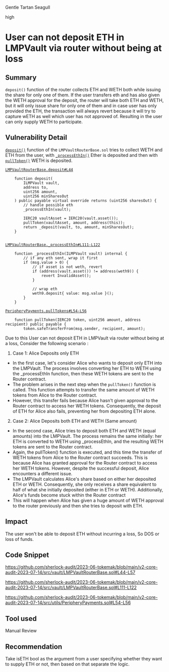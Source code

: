 Gentle Tartan Seagull

high

# User can not deposit ETH in LMPVault via router without being at loss
## Summary
`deposit()` function of the router collects ETH and WETH both while issuing the share for only one of them. If the user transfers eth and has also given the WETH approval for the deposit, the router will take both ETH and WETH, but it will only issue share for only one of them and in case user has only provided the ETH, the transaction will always revert because it will try to capture wETH as well which user has not approved of. Resulting in the user can only supply WETH to participate. 

## Vulnerability Detail

[`deposit()`](https://github.com/sherlock-audit/2023-06-tokemak/blob/main/v2-core-audit-2023-07-14/src/vault/LMPVaultRouterBase.sol#L44) function of the `LMPVaultRouterBase.sol` tries to collect WETH and ETH from the user, with [`_processEthIn()`](https://github.com/sherlock-audit/2023-06-tokemak/blob/main/v2-core-audit-2023-07-14/src/vault/LMPVaultRouterBase.sol#L51) Ether is deposited and then with [`pullToken()`](https://github.com/sherlock-audit/2023-06-tokemak/blob/main/v2-core-audit-2023-07-14/src/vault/LMPVaultRouterBase.sol#L54) WETH is deposited. 

[`LMPVaultRouterBase.deposit#L44`](https://github.com/sherlock-audit/2023-06-tokemak/blob/main/v2-core-audit-2023-07-14/src/vault/LMPVaultRouterBase.sol#L44)

```solidity
    function deposit(
        ILMPVault vault,
        address to,
        uint256 amount,
        uint256 minSharesOut
    ) public payable virtual override returns (uint256 sharesOut) {
        // handle possible eth
        _processEthIn(vault);

        IERC20 vaultAsset = IERC20(vault.asset());
        pullToken(vaultAsset, amount, address(this));
        return _deposit(vault, to, amount, minSharesOut);
    }


```
[`LMPVaultRouterBase._processEthIn#L111-L122`](https://github.com/sherlock-audit/2023-06-tokemak/blob/main/v2-core-audit-2023-07-14/src/vault/LMPVaultRouterBase.sol#L111-L122)
```solidity
    function _processEthIn(ILMPVault vault) internal {
        // if any eth sent, wrap it first
        if (msg.value > 0) {
            // if asset is not weth, revert
            if (address(vault.asset()) != address(weth9)) {
                revert InvalidAsset();
            }

            // wrap eth
            weth9.deposit{ value: msg.value }();
        }
    }

```
[`PeripheryPayments.pullTokens#L54-L56`](https://github.com/sherlock-audit/2023-06-tokemak/blob/main/v2-core-audit-2023-07-14/src/utils/PeripheryPayments.sol#L54-L56)

```solidity
    function pullToken(IERC20 token, uint256 amount, address recipient) public payable {
        token.safeTransferFrom(msg.sender, recipient, amount);
```


Due to this User can not deposit ETH in LMPVault via router without being at a loss, Consider the following scenario : 

1. Case 1: Alice Deposits only ETH
- In the first case, let's consider Alice who wants to deposit only ETH into the LMPVault. The process involves converting her ETH to WETH using the _processEthIn function, then these WETH tokens are sent to the Router contract.
- The problem arises in the next step when the `pullToken()` function is called. This function attempts to transfer the same amount of WETH tokens from Alice to the Router contract. 
- However, this transfer fails because Alice hasn't given approval to the Router contract to access her WETH tokens. Consequently, the deposit of ETH for Alice also fails, preventing her from depositing ETH alone.

2. Case 2: Alice Deposits both ETH and WETH (Same amount)
- In the second case, Alice tries to deposit both ETH and WETH (equal amounts) into the LMPVault. The process remains the same initially: her ETH is converted to WETH using _processEthIn, and the resulting WETH tokens are sent to the Router contract.
- Again, the pullToken() function is executed, and this time the transfer of WETH tokens from Alice to the Router contract succeeds. This is because Alice has granted approval for the Router contract to access her WETH tokens. However, despite the successful deposit, Alice encounters a different issue.
- The LMPVault calculates Alice's share based on either her deposited ETH or WETH. Consequently, she only receives a share equivalent to half of what she initially deposited (either in ETH or WETH). Additionally, Alice's funds become stuck within the Router contract
- This will happen when Alice has given a huge amount of WETH approval to the router previously and then she tries to deposit with ETH.

## Impact
The user won't be able to deposit ETH without incurring a loss, So DOS or loss of funds.

## Code Snippet
https://github.com/sherlock-audit/2023-06-tokemak/blob/main/v2-core-audit-2023-07-14/src/vault/LMPVaultRouterBase.sol#L44-L57

https://github.com/sherlock-audit/2023-06-tokemak/blob/main/v2-core-audit-2023-07-14/src/vault/LMPVaultRouterBase.sol#L111-L122 

https://github.com/sherlock-audit/2023-06-tokemak/blob/main/v2-core-audit-2023-07-14/src/utils/PeripheryPayments.sol#L54-L56 

## Tool used

Manual Review

## Recommendation
Take isETH bool as the argument from a user specifying whether they want to supply ETH or not, then based on that separate the logic.

